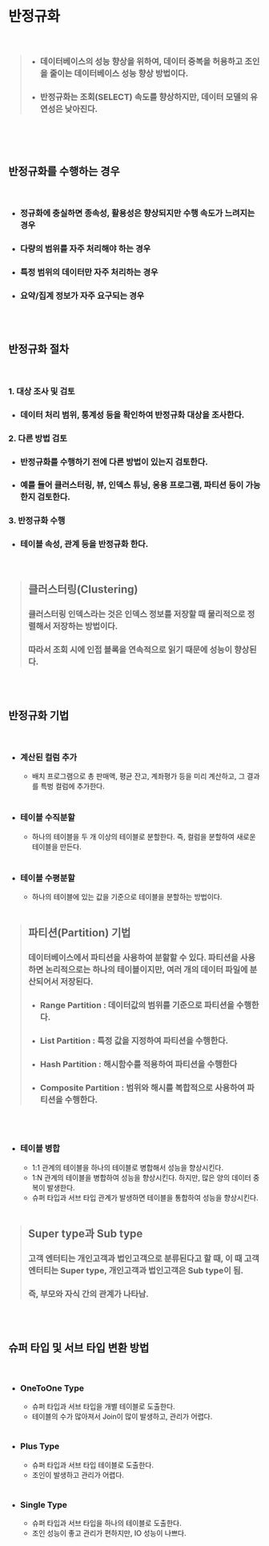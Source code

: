 # **반정규화**
<br>

>* ### 데이터베이스의 성능 향상을 위하여, 데이터 중복을 허용하고 조인을 줄이는 데이터베이스 성능 향상 방법이다.
>* ### 반정규화는 조회(SELECT) 속도를 향상하지만, 데이터 모델의 유연성은 낮아진다.

<br><br><br>

## **반정규화를 수행하는 경우**
<br>

* ### 정규화에 충실하면 종속성, 활용성은 향상되지만 수행 속도가 느려지는 경우
* ### 다량의 범위를 자주 처리해야 하는 경우
* ### 특정 범위의 데이터만 자주 처리하는 경우
* ### 요약/집계 정보가 자주 요구되는 경우

<br><br>

## **반정규화 절차**

<br>

### 1. 대상 조사 및 검토
* ### 데이터 처리 범위, 통계성 등을 확인하여 반정규화 대상을 조사한다.
### 2. 다른 방법 검토
* ### 반정규화를 수행하기 전에 다른 방법이 있는지 검토한다.
* ### 예를 들어 클러스터링, 뷰, 인덱스 튜닝, 응용 프로그램, 파티션 등이 가능한지 검토한다.
### 3. 반정규화 수행
* ### 테이블 속성, 관계 등을 반정규화 한다.

<br>

>##  **클러스터링(Clustering)**
>### 클러스터링 인덱스라는 것은 인덱스 정보를 저장할 때 물리적으로 정렬해서 저장하는 방법이다.
>### 따라서 조회 시에 **인접 블록을 연속적으로 읽기 때문에 성능이 향상된다.**

<br><br>

## **반정규화 기법**

<br>

* ### 계산된 컬럼 추가
  * 배치 프로그램으로 총 판매액, 평균 잔고, 계좌평가 등을 미리 계산하고, 그 결과를 특벙 컬럼에 추가한다.  
  <br>
* ### 테이블 수직분할
  * 하나의 테이블을 두 개 이상의 테이블로 분할한다. 즉, 컬럼을 분할하여 새로운 테이블을 만든다.  
  <br>
* ### 테이블 수평분할
  * 하나의 테이블에 있는 값을 기준으로 테이블을 분할하는 방법이다.  
  <br>

>##  **파티션(Partition) 기법**
>### 데이터베이스에서 파티션을 사용하여 분할할 수 있다. 파티션을 사용하면 논리적으로는 하나의 테이블이지만, 여러 개의 데이터 파일에 분산되어서 저장된다.
> * ### Range Partition : 데이터값의 범위를 기준으로 파티션을 수행한다.
> * ### List Partition : 특정 값을 지정하여 파티션을 수행한다.
> * ### Hash Partition : 해시함수를 적용하여 파티션을 수행한다
> * ### Composite Partition : 범위와 해시를 복합적으로 사용하여 파티션을 수행한다.

  <br><br>
* ### 테이블 병합
  * 1:1 관계의 테이블을 하나의 테이블로 병합해서 성능을 향상시킨다.
  * 1:N 관계의 테이블을 병합하여 성능을 향상시킨다. 하지만, 많은 양의 데이터 중복이 발생한다.
  * 슈퍼 타입과 서브 타입 관계가 발생하면 테이블을 통합하여 성능을 향상시킨다.  
  <br>

>## **Super type과 Sub type**
>### 고객 엔터티는 개인고객과 법인고객으로 분류된다고 할 때, 이 때 고객엔터티는 Super type, 개인고객과 법인고객은 Sub type이 됨.
>### 즉, 부모와 자식 간의 관계가 나타남.

<br><br>

## **슈퍼 타입 및 서브 타입 변환 방법**
<br>

* ### OneToOne Type
  * 슈퍼 타입과 서브 타입을 개별 테이블로 도출한다.
  * 테이블의 수가 많아져서 Join이 많이 발생하고, 관리가 어렵다.  
  <br>
* ### Plus Type
  * 슈퍼 타입과 서브 타입 테이블로 도출한다.
  * 조인이 발생하고 관리가 어렵다.  
  <br>
* ### Single Type
  * 슈퍼 타입과 서브 타입을 하나의 테이블로 도출한다.
  * 조인 성능이 좋고 관리가 편하지만, IO 성능이 나쁘다.